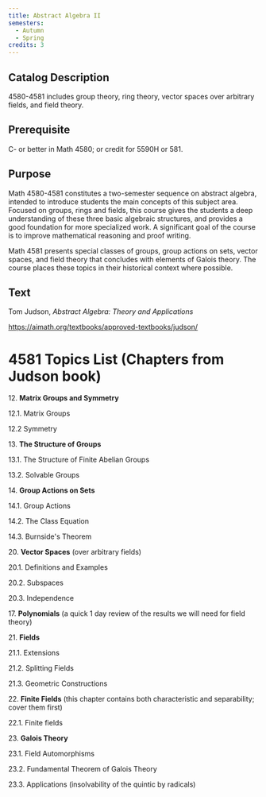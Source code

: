 ```yaml
---
title: Abstract Algebra II
semesters:
  - Autumn
  - Spring
credits: 3
---
```


## Catalog Description

4580-4581 includes group theory, ring theory, vector spaces over
arbitrary fields, and field theory.

## Prerequisite

C- or better in Math 4580; or credit for 5590H or 581.

## Purpose

Math 4580-4581 constitutes a two-semester sequence on abstract algebra,
intended to introduce students the main concepts of this subject area.
Focused on groups, rings and fields, this course gives the students a
deep understanding of these three basic algebraic structures, and
provides a good foundation for more specialized work. A significant goal
of the course is to improve mathematical reasoning and proof writing.

Math 4581 presents special classes of groups, group actions on sets,
vector spaces, and field theory that concludes with elements of Galois
theory. The course places these topics in their historical context where
possible.

## Text

Tom Judson, *Abstract Algebra: Theory and Applications*

<https://aimath.org/textbooks/approved-textbooks/judson/>

# 4581 Topics List (Chapters from Judson book)

12\. **Matrix Groups and Symmetry**

12.1. Matrix Groups

12.2 Symmetry

13\. **The Structure of Groups**

13.1. The Structure of Finite Abelian Groups

13.2. Solvable Groups

14\. **Group Actions on Sets**

14.1. Group Actions

14.2. The Class Equation

14.3. Burnside's Theorem

20\. **Vector Spaces** (over arbitrary fields)

20.1. Definitions and Examples

20.2. Subspaces

20.3. Independence

17\. **Polynomials** (a quick 1 day review of the results we will need
for field theory)

21\. **Fields**

21.1. Extensions

21.2. Splitting Fields

21.3. Geometric Constructions

22\. **Finite Fields** (this chapter contains both characteristic and
separability; cover them first)

22.1. Finite fields

23\. **Galois Theory**

23.1. Field Automorphisms

23.2. Fundamental Theorem of Galois Theory

23.3. Applications (insolvability of the quintic by radicals)
